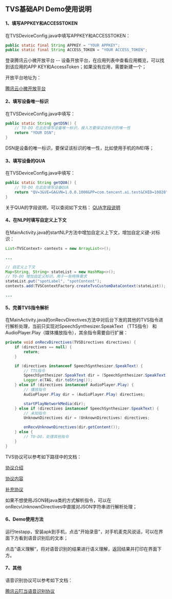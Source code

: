 ## TVS基础API Demo使用说明



#### 1、填写APPKEY和ACCESSTOKEN

在TVSDeviceConfig.java中填写APPKEY和ACCESSTOKEN：

```java
public static final String APPKEY = "YOUR APPKEY";
public static final String ACCESS_TOKEN = "YOUR ACCESS_TOKEN";
```

登录腾讯云小微开放平台 -- 设备开放平台，在应用列表中查看应用概览，可以找到该应用的APP KEY和AccessToken；如果没有应用，需要新建一个；

开放平台地址为：

[腾讯云小微开放平台](https://dingdang.qq.com/open#/)



#### 2、填写设备唯一标识

在TVSDeviceConfig.java中填写：

```java
public static String getDSN() {   
    // TO-DO 在此处填写设备唯一标识，接入方要保证该标识的唯一性
    return "YOUR DSN";
}
```

DSN是设备的唯一标识，要保证该标识的唯一性，比如使用手机的IMEI等；



#### 3、填写设备的QUA

在TVSDeviceConfig.java中填写：

```java
public static String getQUA() {    
    // TO-DO 在此处填写设备QUA    
    return "QV=3&VE=GA&VN=1.0.0.1000&PP=com.tencent.ai.test&CHID=10020";
}
```

关于QUA的字段说明，可以查阅如下文档：
[QUA字段说明](https://github.com/TencentDingdang/tvs-tools/blob/master/doc/%E8%85%BE%E8%AE%AF%E5%8F%AE%E5%BD%93HTTP%E6%96%B9%E5%BC%8F%E6%8E%A5%E5%85%A5API%E6%96%87%E6%A1%A3.md#71-qua%E5%AD%97%E6%AE%B5%E8%AF%B4%E6%98%8E)



#### 4、在NLP时填写自定义上下文

在MainActivity.java的startNLP方法中增加自定义上下文，增加自定义键-对标识：

```java
List<TVSContext> contexts = new ArrayList<>();

...

// 自定义上下文
Map<String, String> stateList = new HashMap<>();
// TO-DO 增加自定义标识，用于一些特殊需求
stateList.put("spotLabel", "spotContent");
contexts.add(TVSContextFactory.createTvsCustomDataContext(stateList));

...
```



#### 5、完善TVS指令解析

在MainActivity.java的onRecvDirectives方法中对后台下发的其他的TVS指令进行解析处理，当前只实现对SpeechSynthesizer.SpeakText （TTS指令） 和AudioPlayer.Play（媒体播放指令），其余指令需要自行扩展：

```java
private void onRecvDirectives(TVSDirectives directives) {
    if (directives == null) {
        return;
    }

    if (directives instanceof SpeechSynthesizer.SpeakText) {
        // TTS指令
        SpeechSynthesizer.SpeakText dir = (SpeechSynthesizer.SpeakText) directives;
        Logger.e(TAG, dir.toString());
    } else if (directives instanceof AudioPlayer.Play) {
        // 播放指令
        AudioPlayer.Play dir = (AudioPlayer.Play) directives;

        startPlayNetworkMedia(dir);
    } else if (directives instanceof SpeechSynthesizer.SpeakText) {
        // 未知指令
        UnknownDirectives dir = (UnknownDirectives) directives;

        onRecvUnknownDirectives(dir.getContent());
    } else {
        // TO-DO，处理其他指令
    }
}
```

TVS协议可以参考如下路径中的文档：

[协议介绍](https://github.com/TencentDingdang/tvs-tools/blob/master/doc/AVS兼容API方案介绍.md)

[协议内容](https://github.com/TencentDingdang/tvs-tools/blob/master/doc/AVS%E5%85%BC%E5%AE%B9API%E6%8E%A5%E5%8F%A3%E6%96%87%E6%A1%A3.md)

[补充协议](https://github.com/TencentDingdang/tvs-tools/tree/master/Tvs%20Protocol)

如果不想使用JSON转java类的方式解析指令，可以在onRecvUnknownDirectives中直接对JSON字符串进行解析处理；



#### 6、Demo使用方法

运行testapp，安装apk到手机，点击"开始录音"，对手机麦克风说话，可以在界面下方看到语音识别后的文本；

点击”语义理解“，将对语音识别的结果进行语义理解，返回结果并打印在界面下方。



#### 7、其他

语音识别协议可以参考如下文档：

[腾讯云叮当语音识别协议](https://github.com/TencentDingdang/tvs-tools/blob/master/doc/腾讯叮当HTTP方式接入API文档.md#52-语音识别)